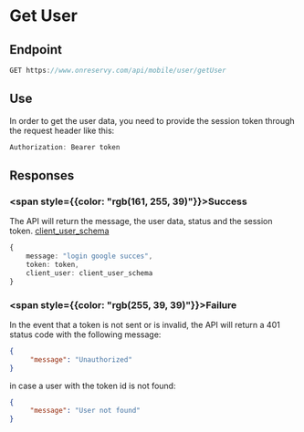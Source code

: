 # Get User

## Endpoint
```ts
GET https://www.onreservy.com/api/mobile/user/getUser
```

## Use
In order to get the user data, you need to provide the session token through the request header like this:
```ts
Authorization: Bearer token
```

## Responses

###   <span style={{color: "rgb(161, 255, 39)"}}>Success</span>
The API will return the message, the user data, status and the session token. [client_user_schema](../../models/clientUser#client-user-schema)


```ts
{
    message: "login google succes",
    token: token,
    client_user: client_user_schema
}
```

### <span style={{color: "rgb(255, 39, 39)"}}>Failure</span>

In the event that a token is not sent or is invalid, the API will return a 401 status code with the following message:

```json
{
     "message": "Unauthorized"
}
```
in case a user with the token id is not found:
```json
{
     "message": "User not found"
}
```